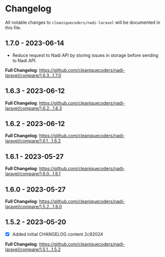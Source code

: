 # Changelog

All notable changes to `cleaniquecoders/nadi-laravel` will be documented in this file.

## 1.7.0 - 2023-06-14

- Reduce request to Nadi API by storing issues in storage before sending to Nadi API.

**Full Changelog**: https://github.com/cleaniquecoders/nadi-laravel/compare/1.6.3...1.7.0

## 1.6.3 - 2023-06-12

**Full Changelog**: https://github.com/cleaniquecoders/nadi-laravel/compare/1.6.2...1.6.3

## 1.6.2 - 2023-06-12

**Full Changelog**: https://github.com/cleaniquecoders/nadi-laravel/compare/1.6.1...1.6.2

## 1.6.1 - 2023-05-27

**Full Changelog**: https://github.com/cleaniquecoders/nadi-laravel/compare/1.6.0...1.6.1

## 1.6.0 - 2023-05-27

**Full Changelog**: https://github.com/cleaniquecoders/nadi-laravel/compare/1.5.2...1.6.0

## 1.5.2 - 2023-05-20

- [x] Added initial CHANGELOG content 2c92024

**Full Changelog**: https://github.com/cleaniquecoders/nadi-laravel/compare/1.5.1...1.5.2
